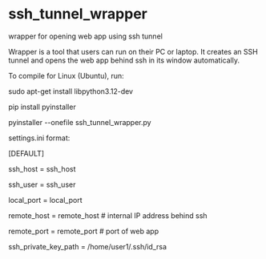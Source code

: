 # ssh_tunnel_wrapper
wrapper for opening web app using ssh tunnel

Wrapper is a tool that users can run on their PC or laptop. It creates an SSH tunnel and opens the web app behind ssh in its window automatically.

To compile for Linux (Ubuntu), run:

sudo apt-get install libpython3.12-dev

pip install pyinstaller

pyinstaller --onefile ssh_tunnel_wrapper.py

settings.ini format:

[DEFAULT]

ssh_host = ssh_host

ssh_user = ssh_user

local_port = local_port

remote_host = remote_host # internal IP address behind ssh

remote_port = remote_port # port of web app

ssh_private_key_path = /home/user1/.ssh/id_rsa
